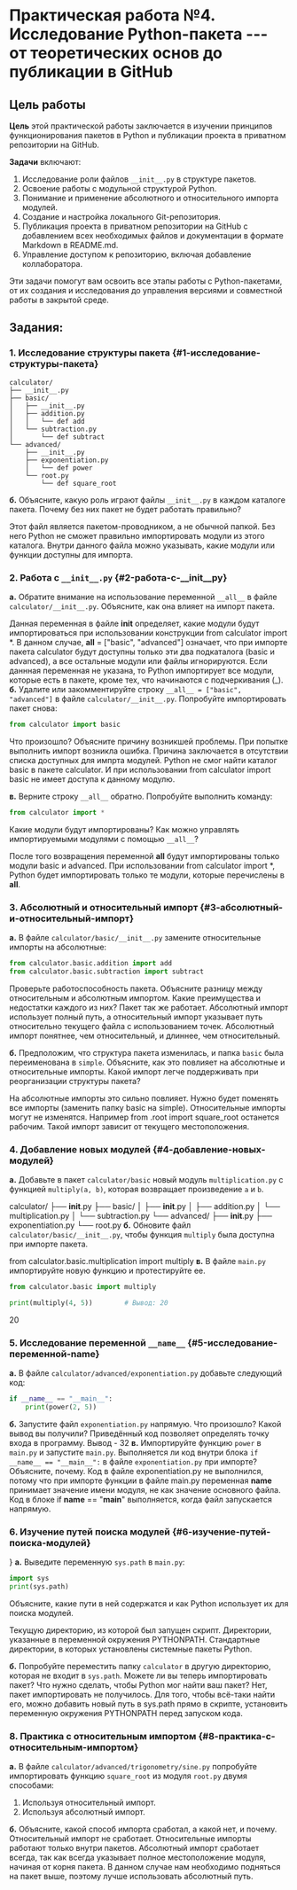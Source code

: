 
# **Практическая работа №4. Исследование Python-пакета --- от теоретических основ до публикации в GitHub** 

## **Цель работы**

**Цель** этой практической работы заключается в изучении принципов
функционирования пакетов в Python и публикации проекта в приватном
репозитории на GitHub.

**Задачи** включают:

1.  Исследование роли файлов `__init__.py` в структуре пакетов.
2.  Освоение работы с модульной структурой Python.
3.  Понимание и применение абсолютного и относительного импорта модулей.
4.  Создание и настройка локального Git-репозитория.
5.  Публикация проекта в приватном репозитории на GitHub с добавлением
    всех необходимых файлов и документации в формате Markdown в
    README.md.
6.  Управление доступом к репозиторию, включая добавление коллаборатора.

Эти задачи помогут вам освоить все этапы работы с Python-пакетами, от их
создания и исследования до управления версиями и совместной работы в
закрытой среде.

## **Задания:**

### **1. Исследование структуры пакета** {#1-исследование-структуры-пакета}

``` plaintext
calculator/
├── __init__.py
├── basic/
│   ├── __init__.py
│   ├── addition.py
│   │   └── def add
│   └── subtraction.py
│       └── def subtract
└── advanced/
    ├── __init__.py
    ├── exponentiation.py
    │   └── def power
    └── root.py
        └── def square_root
```

**б.** Объясните, какую роль играют файлы `__init__.py` в каждом
каталоге пакета. Почему без них пакет не будет работать правильно?

Этот файл является пакетом-проводником, а
не обычной папкой. Без него Python не сможет правильно импортировать
модули из этого каталога. Внутри данного файла можно указывать, какие
модули или функции доступны для импорта. 

### **2. Работа с `__init__.py`** {#2-работа-с-__init__py}

**а.** Обратите внимание на использование переменной `__all__` в файле
`calculator/__init__.py`. Объясните, как она влияет на импорт пакета.

 Данная переменная в файле **init**
определяет, какие модули будут импортироваться при использовании
конструкции from calculator import \*. В данном случае, **all** =
\[\"basic\", \"advanced\"\] означает, что при импорте пакета calculator
будут доступны только эти два подкаталога (basic и advanced), а все
остальные модули или файлы игнорируются. Если даннная переменная не
указана, то Python импортирует все модули, которые есть в пакете, кроме
тех, что начинаются с подчеркивания (\_).
**б.** Удалите или закомментируйте строку
`__all__ = ["basic", "advanced"]` в файле `calculator/__init__.py`.
Попробуйте импортировать пакет снова:

``` python
from calculator import basic
```

Что произошло? Объясните причину возникшей проблемы.
 При попытке выполнить импорт возникла
ошибка. Причина заключается в отсутствии списка доступных для импрта
модулей. Python не смог найти каталог basic в пакете calculator. И при
использовании from calculator import basic не имеет доступа к данному
модулю.

**в.** Верните строку `__all__` обратно. Попробуйте выполнить команду:

``` python
from calculator import *
```

Какие модули будут импортированы? Как можно управлять импортируемыми
модулями с помощью `__all__`?

 После того возвращения переменной **all**
будут импортированы только модули basic и advanced. При использовании
from calculator import \*, Python будет импортировать только те модули,
которые перечислены в **all**.

### **3. Абсолютный и относительный импорт** {#3-абсолютный-и-относительный-импорт}

**а.** В файле `calculator/basic/__init__.py` замените относительные
импорты на абсолютные:

``` python
from calculator.basic.addition import add
from calculator.basic.subtraction import subtract
```

Проверьте работоспособность пакета. Объясните разницу между
относительным и абсолютным импортом. Какие преимущества и недостатки
каждого из них?
 Пакет так же работает. Абсолютный импорт
использует полный путь, а относительный импорт указывает путь
относительно текущего файла с использованием точек. Абсолютный импорт
понятнее, чем относительный, и длиннее, чем относительный.

**б.** Предположим, что структура пакета изменилась, и папка `basic`
была переименована в `simple`. Объясните, как это повлияет на абсолютные
и относительные импорты. Какой импорт легче поддерживать при
реорганизации структуры пакета?

 На абсолютные импорты это сильно повлияет.
Нужно будет поменять все импорты (заменить папку basic на simple).
Относительные импорты могут не изменятся. Например from .root import
square_root останется рабочим. Такой импорт зависит от текущего
местоположения.
### **4. Добавление новых модулей** {#4-добавление-новых-модулей}

**а.** Добавьте в пакет `calculator/basic` новый модуль
`multiplication.py` с функцией `multiply(a, b)`, которая возвращает
произведение `a` и `b`.

 calculator/ ├── **init**.py ├── basic/ │
├── **init**.py │ ├── addition.py │ └── multiplication.py │ └──
subtraction.py └── advanced/ ├── **init**.py ├── exponentiation.py └──
root.py 
**б.** Обновите файл `calculator/basic/__init__.py`, чтобы функция
`multiply` была доступна при импорте пакета.

from calculator.basic.multiplication import
multiply
**в.** В файле `main.py` импортируйте новую функцию и протестируйте ее.

``` python
from calculator.basic import multiply

print(multiply(4, 5))        # Вывод: 20
```
20
### 5. Исследование переменной `__name__` {#5-исследование-переменной-__name__}

**а.** В файле `calculator/advanced/exponentiation.py` добавьте
следующий код:

``` python
if __name__ == "__main__":
    print(power(2, 5))
```
**б.** Запустите файл `exponentiation.py` напрямую. Что произошло? Какой
вывод вы получили?
 Приведённый код позволяет определять точку
входа в программу. Вывод - 32 
**в.** Импортируйте функцию `power` в `main.py` и запустите `main.py`.
Выполняется ли код внутри блока `if __name__ == "__main__":` в файле
`exponentiation.py` при импорте? Объясните, почему.
 Код в файле exponentiation.py не
выполнился, потому что при импорте функции в файле main.py переменная
**name** принимает значение имени модуля, не как значение основного
файла. Код в блоке if **name** == \"**main**\" выполняется, когда файл
запускается напрямую.
### **6. Изучение путей поиска модулей** {#6-изучение-путей-поиска-модулей}
}
**а.** Выведите переменную `sys.path` в `main.py`:

``` python
import sys
print(sys.path)
```

Объясните, какие пути в ней содержатся и как Python использует их для
поиска модулей.

 Текущую директорию, из которой был запущен
скрипт. Директории, указанные в переменной окружения PYTHONPATH.
Стандартные директории, в которых установлены системные пакеты Python.

**б.** Попробуйте переместить папку `calculator` в другую директорию,
которая не входит в `sys.path`. Можете ли вы теперь импортировать пакет?
Что нужно сделать, чтобы Python мог найти ваш пакет?
 Нет, пакет импортировать не получилось.
Для того, чтобы всё-таки найти его, можно добавить новый путь в sys.path
прямо в скрипте, установить переменную окружения PYTHONPATH перед
запуском кода. 

### **8. Практика с относительным импортом** {#8-практика-с-относительным-импортом}

**а.** В файле `calculator/advanced/trigonometry/sine.py` попробуйте
импортировать функцию `square_root` из модуля `root.py` двумя способами:

1.  Используя относительный импорт.
2.  Используя абсолютный импорт.

**б.** Объясните, какой способ импорта сработал, а какой нет, и почему.
 Относительный импорт не сработает.
Относительные импорты работают только внутри пакетов. Абсолютный импорт
сработает всегда, так как всегда указывает полное местоположение модуля,
начиная от корня пакета. В данном случае нам необходимо подняться на
пакет выше, поэтому лучше использовать абсолютный путь.
